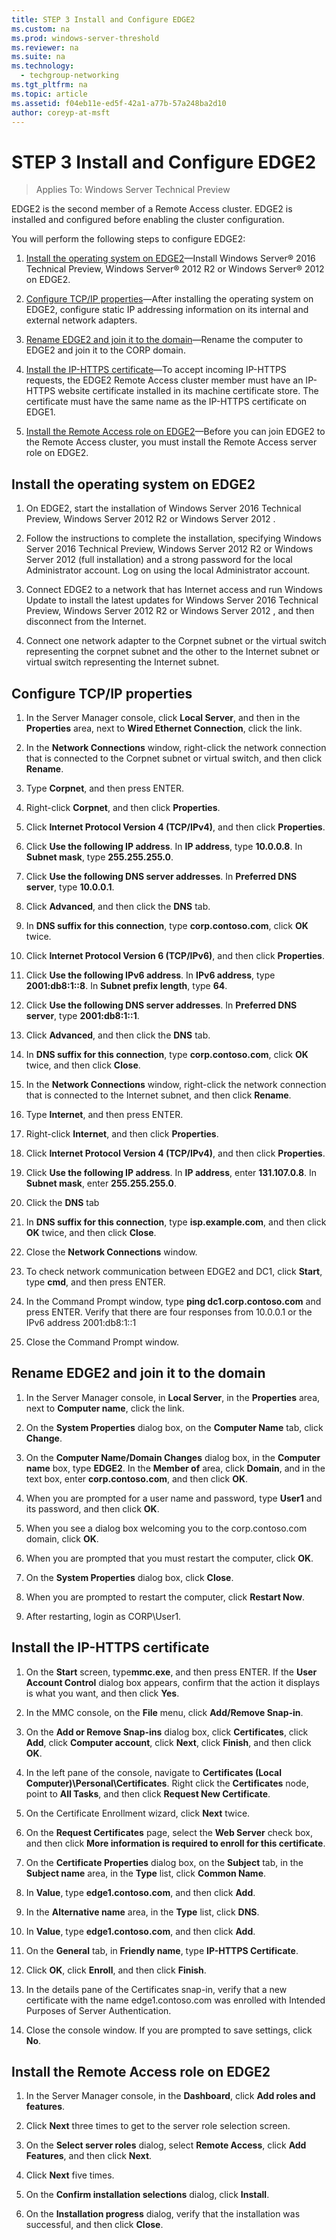```yaml
---
title: STEP 3 Install and Configure EDGE2
ms.custom: na
ms.prod: windows-server-threshold
ms.reviewer: na
ms.suite: na
ms.technology: 
  - techgroup-networking
ms.tgt_pltfrm: na
ms.topic: article
ms.assetid: f04eb11e-ed5f-42a1-a77b-57a248ba2d10
author: coreyp-at-msft
---
```

# STEP 3 Install and Configure EDGE2

>Applies To: Windows Server Technical Preview

EDGE2 is the second member of a Remote Access cluster. EDGE2 is installed and configured before enabling the cluster configuration.  
  
You will perform the following steps to configure EDGE2:  
  
1.  [Install the operating system on EDGE2](assetId:///e75e9778-0993-4f06-9421-6ddeaabfbd51#installOS)—Install Windows Server&reg; 2016 Technical Preview, Windows Server&reg; 2012 R2 or Windows Server&reg; 2012 on EDGE2.  
  
2.  [Configure TCP/IP properties](assetId:///e75e9778-0993-4f06-9421-6ddeaabfbd51#TCP)—After installing the operating system on EDGE2, configure static IP addressing information on its internal and external network adapters.  
  
3.  [Rename EDGE2 and join it to the domain](assetId:///e75e9778-0993-4f06-9421-6ddeaabfbd51#rename)—Rename the computer to EDGE2 and join it to the CORP domain.  
  
4.  [Install the IP-HTTPS certificate](assetId:///e75e9778-0993-4f06-9421-6ddeaabfbd51#IPHTTPSCert)—To accept incoming IP-HTTPS requests, the EDGE2 Remote Access cluster member must have an IP-HTTPS website certificate installed in its machine certificate store. The certificate must have the same name as the IP-HTTPS certificate on EDGE1.  
  
5.  [Install the Remote Access role on EDGE2](assetId:///e75e9778-0993-4f06-9421-6ddeaabfbd51#InstallDA)—Before you can join EDGE2 to the Remote Access cluster, you must install the Remote Access server role on EDGE2.  
  
## <a name="installOS"></a>Install the operating system on EDGE2  
  
1.  On EDGE2, start the installation of Windows Server 2016 Technical Preview,  Windows Server 2012 R2  or  Windows Server 2012 .  
  
2.  Follow the instructions to complete the installation, specifying Windows Server 2016 Technical Preview,  Windows Server 2012 R2  or  Windows Server 2012  (full installation) and a strong password for the local Administrator account. Log on using the local Administrator account.  
  
3.  Connect EDGE2 to a network that has Internet access and run Windows Update to install the latest updates for Windows Server 2016 Technical Preview,  Windows Server 2012 R2  or  Windows Server 2012 , and then disconnect from the Internet.  
  
4.  Connect one network adapter to the Corpnet subnet or the virtual switch representing the corpnet subnet and the other to the Internet subnet or virtual switch representing the Internet subnet.  
  
## <a name="TCP"></a>Configure TCP/IP properties  
  
1.  In the Server Manager console, click **Local Server**, and then in the **Properties** area, next to **Wired Ethernet Connection**, click the link.  
  
2.  In the **Network Connections** window, right-click the network connection that is connected to the Corpnet subnet or virtual switch, and then click **Rename**.  
  
3.  Type **Corpnet**, and then press ENTER.  
  
4.  Right-click **Corpnet**, and then click **Properties**.  
  
5.  Click **Internet Protocol Version 4 (TCP/IPv4)**, and then click **Properties**.  
  
6.  Click **Use the following IP address**. In **IP address**, type **10.0.0.8**. In **Subnet mask**, type **255.255.255.0**.  
  
7.  Click **Use the following DNS server addresses**. In **Preferred DNS server**, type **10.0.0.1**.  
  
8.  Click **Advanced**, and then click the **DNS** tab.  
  
9. In **DNS suffix for this connection**, type **corp.contoso.com**, click **OK** twice.  
  
10. Click **Internet Protocol Version 6 (TCP/IPv6)**, and then click **Properties**.  
  
11. Click **Use the following IPv6 address**. In **IPv6 address**, type **2001:db8:1::8**. In **Subnet prefix length**, type **64**.  
  
12. Click **Use the following DNS server addresses**. In **Preferred DNS server**, type **2001:db8:1::1**.  
  
13. Click **Advanced**, and then click the **DNS** tab.  
  
14. In **DNS suffix for this connection**, type **corp.contoso.com**, click **OK** twice, and then click **Close**.  
  
15. In the **Network Connections** window, right-click the network connection that is connected to the Internet subnet, and then click **Rename**.  
  
16. Type **Internet**, and then press ENTER.  
  
17. Right-click **Internet**, and then click **Properties**.  
  
18. Click **Internet Protocol Version 4 (TCP/IPv4)**, and then click **Properties**.  
  
19. Click **Use the following IP address**. In **IP address**, enter **131.107.0.8**. In **Subnet mask**, enter **255.255.255.0**.  
  
20. Click the **DNS** tab  
  
21. In **DNS suffix for this connection**, type **isp.example.com**, and then click **OK** twice, and then click **Close**.  
  
22. Close the **Network Connections** window.  
  
23. To check network communication between EDGE2 and DC1, click **Start**, type **cmd**, and then press ENTER.  
  
24. In the Command Prompt window, type **ping dc1.corp.contoso.com** and press ENTER. Verify that there are four responses from 10.0.0.1 or the IPv6 address 2001:db8:1::1  
  
25. Close the Command Prompt window.  
  
## <a name="rename"></a>Rename EDGE2 and join it to the domain  
  
1.  In the Server Manager console, in **Local Server**, in the **Properties** area, next to **Computer name**, click the link.  
  
2.  On the **System Properties** dialog box, on the **Computer Name** tab, click **Change**.  
  
3.  On the **Computer Name/Domain Changes** dialog box, in the **Computer name** box, type **EDGE2**. In the **Member of** area, click **Domain**, and in the text box, enter **corp.contoso.com**, and then click **OK**.  
  
4.  When you are prompted for a user name and password, type **User1** and its password, and then click **OK**.  
  
5.  When you see a dialog box welcoming you to the corp.contoso.com domain, click **OK**.  
  
6.  When you are prompted that you must restart the computer, click **OK**.  
  
7.  On the **System Properties** dialog box, click **Close**.  
  
8.  When you are prompted to restart the computer, click **Restart Now**.  
  
9. After restarting, login as CORP\User1.  
  
## <a name="IPHTTPSCert"></a>Install the IP-HTTPS certificate  
  
1.  On the **Start** screen, type**mmc.exe**, and then press ENTER. If the **User Account Control** dialog box appears, confirm that the action it displays is what you want, and then click **Yes**.  
  
2.  In the MMC console, on the **File** menu, click **Add/Remove Snap-in**.  
  
3.  On the **Add or Remove Snap-ins** dialog box, click **Certificates**, click **Add**, click **Computer account**, click **Next**, click **Finish**, and then click **OK**.  
  
4.  In the left pane of the console, navigate to **Certificates (Local Computer)\Personal\Certificates**. Right click the **Certificates** node, point to **All Tasks**, and then click **Request New Certificate**.  
  
5.  On the Certificate Enrollment wizard, click **Next** twice.  
  
6.  On the **Request Certificates** page, select the **Web Server** check box, and then click **More information is required to enroll for this certificate**.  
  
7.  On the **Certificate Properties** dialog box, on the **Subject** tab, in the **Subject name** area, in the **Type** list, click **Common Name**.  
  
8.  In **Value**, type **edge1.contoso.com**, and then click **Add**.  
  
9. In the **Alternative name** area, in the **Type** list, click **DNS**.  
  
10. In **Value**, type **edge1.contoso.com**, and then click **Add**.  
  
11. On the **General** tab, in **Friendly name**, type **IP-HTTPS Certificate**.  
  
12. Click **OK**, click **Enroll**, and then click **Finish**.  
  
13. In the details pane of the Certificates snap-in, verify that a new certificate with the name edge1.contoso.com was enrolled with Intended Purposes of Server Authentication.  
  
14. Close the console window. If you are prompted to save settings, click **No**.  
  
## <a name="InstallDA"></a>Install the Remote Access role on EDGE2  
  
1.  In the Server Manager console, in the **Dashboard**, click **Add roles and features**.  
  
2.  Click **Next** three times to get to the server role selection screen.  
  
3.  On the **Select server roles** dialog, select **Remote Access**, click **Add Features**, and then click **Next**.  
  
4.  Click **Next** five times.  
  
5.  On the **Confirm installation selections** dialog, click **Install**.  
  
6.  On the **Installation progress** dialog, verify that the installation was successful, and then click **Close**.  
  


